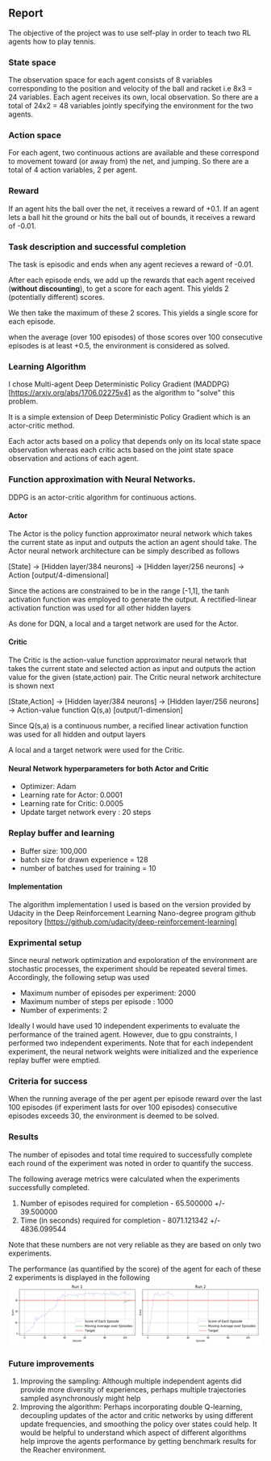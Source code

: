 ## Report

The objective of the project was to use self-play in order to teach two RL agents how to play tennis.

### State space

The observation space for each agent consists of 8 variables corresponding to the position and velocity of the ball and racket i.e 8x3 = 24 variables. Each agent receives its own, local observation. So there are a total of 24x2 = 48 variables jointly specifying the environment for the two agents.

### Action space
For each agent, two continuous actions are available and these correspond to movement toward (or away from) the net, and jumping. So there are a total of 4 action variables, 2 per agent.

### Reward

If an agent hits the ball over the net, it receives a reward of +0.1. If an agent lets a ball hit the ground or hits the ball out of bounds, it receives a reward of -0.01.

### Task description and successful completion
The task is episodic and ends when any agent recieves a reward of -0.01.

After each episode ends, we add up the rewards that each agent received (**without discounting**), to get a score for each agent. This yields 2 (potentially different) scores. 

We then take the maximum of these 2 scores. This yields a single score for each episode.

when the average (over 100 episodes) of those scores over 100 consecutive episodes is at least +0.5, the environment is considered as solved.

### Learning Algorithm

I chose Multi-agent Deep Deterministic Policy Gradient (MADDPG)[https://arxiv.org/abs/1706.02275v4] as the algorithm to "solve" this problem.

It is a simple extension of Deep Deterministic Policy Gradient which is an actor-critic method. 

Each actor acts based on a policy that depends only on its local state space observation whereas each critic acts based on the joint state space observation and actions of each agent.


### Function approximation with Neural Networks.

DDPG is an actor-critic algorithm for continuous actions. 

#### Actor

The Actor is the policy function approximator neural network which takes the current state as input and outputs the action an agent should take. The Actor neural network architecture can be simply described as follows

[State] -> [Hidden layer/384 neurons] -> [Hidden layer/256 neurons] -> Action [output/4-dimensional]

Since the actions are constrained to be in the range [-1,1], the tanh activation function was employed to generate the output. A rectified-linear activation function was used for all other hidden layers

As done for DQN, a local and a target network are used for the Actor. 

#### Critic

The Critic is the action-value function approximator neural network that takes the current state and selected action as input and outputs the action value for the given (state,action) pair. The Critic neural network architecture is shown next

[State,Action] -> [Hidden layer/384 neurons] -> [Hidden layer/256 neurons] -> Action-value function Q(s,a) [output/1-dimension]

Since Q(s,a) is a continuous number, a recified linear activation function was used for all hidden and output layers

A local and a target network were used for the Critic. 

#### Neural Network hyperparameters for both Actor and Critic
- Optimizer: Adam
- Learning rate for Actor: 0.0001
- Learning rate for Critic: 0.0005
- Update target network every : 20 steps

### Replay buffer and learning

- Buffer size: 100,000
- batch size for drawn experience = 128
- number of batches used for training = 10

#### Implementation
The algorithm implementation I used is based on the version provided by Udacity in the Deep Reinforcement Learning Nano-degree program github repository [https://github.com/udacity/deep-reinforcement-learning]


### Exprimental setup

Since neural network optimization and expoloration of the environment are stochastic processes, the experiment should be repeated several times. Accordingly, the following setup was used

- Maximum number of episodes per experiment: 2000
- Maximum number of steps per episode : 1000
- Number of experiments: 2

Ideally I would have used 10 independent experiments to evaluate the performance of the trained agent. However, due to gpu constraints, I performed two independent experiments.
Note that for each independent experiment, the neural network weights were initialized and the experience replay buffer were emptied.


### Criteria for success

When the running average of the per agent per episode reward over the last 100 episodes (if experiment lasts for over 100 episodes) consecutive episodes exceeds 30, the environment is deemed to be solved.

### Results
The number of episodes and total time required to successfully complete each round of the experiment was noted in order to quantify the success.

 The following average metrics were calculated when the experiments successfully completed.

1. Number of episodes required for completion - 65.500000 +/- 39.500000
2. Time (in seconds) required for completion - 8071.121342 +/- 4836.099544

Note that these numbers are not very reliable as they are based on only two experiments.

The performance (as quantified by the score) of the agent for each of these 2 experiments is displayed in the following ![figure](https://github.com/janamejaya/DRLND_Continuous_Control/blob/master/result_score.jpg)

### Future improvements

1. Improving the sampling: Although multiple independent agents did provide more diversity of experiences, perhaps multiple trajectories sampled asynchronously might help
2. Improving the algorithm: Perhaps incorporating double Q-learning, decoupling updates of the actor and critic networks by using different update frequencies, and smoothing the policy over states could help. It would be helpful to understand which aspect of different algorithms help improve the agents performance by getting benchmark results for the Reacher environment.
